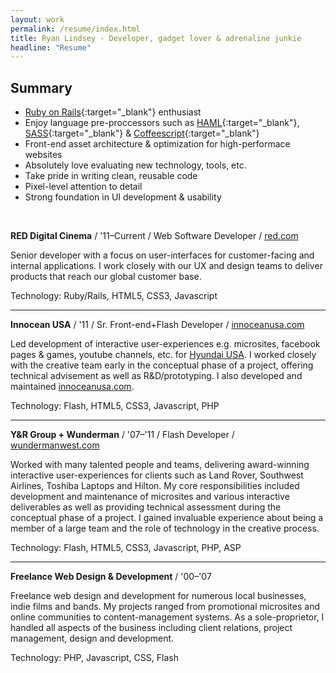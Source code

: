 ```yaml
---
layout: work
permalink: /resume/index.html
title: Ryan Lindsey - Developer, gadget lover & adrenaline junkie
headline: "Resume"
---
```


## Summary

* [Ruby on Rails](http://rubyonrails.org/){:target="_blank"} enthusiast
* Enjoy language pre-proccessors such as [HAML](http://haml.info/){:target="_blank"}, [SASS](http://sass-lang.com/){:target="_blank"} & [Coffeescript](http://coffeescript.org/){:target="_blank"}
* Front-end asset architecture & optimization for high-performace websites
* Absolutely love evaluating new technology, tools, etc.
* Take pride in writing clean, reusable code
* Pixel-level attention to detail
* Strong foundation in UI development & usability

<br/>


**RED Digital Cinema** / '11&ndash;Current / Web Software Developer / <a href="http://www.red.com" title="www.red.com" target="_blank">red.com</a>

Senior developer with a focus on user-interfaces for customer-facing and internal applications. I work closely with our UX and design teams to deliver products that reach our global customer base.

Technology: Ruby/Rails, HTML5, CSS3, Javascript

---

**Innocean USA** / '11 / Sr. Front-end+Flash Developer / <a href="http://www.innoceanusa.com" title="www.innoceanusa.com" target="_blank">innoceanusa.com</a>

Led development of interactive user-experiences e.g. microsites, facebook pages & games, youtube channels, etc. for <a href="http://www.hyundaiusa.com/" title="Hyundai USA" target="_blank">Hyundai USA</a>. I worked closely with the creative team early in the conceptual phase of a project, offering technical advisement as well as R&D/prototyping. I also developed and maintained <a href="http://www.innoceanusa.com" title="Innocean USA" target="_blank">innoceanusa.com</a>.

Technology: Flash, HTML5, CSS3, Javascript, PHP

---

**Y&amp;R Group + Wunderman** / '07&ndash;'11 / Flash Developer / <a href="http://wundermanwest.com" title="www.wundermanwest.com" target="_blank">wundermanwest.com</a>

Worked with many talented people and teams, delivering award-winning interactive user-experiences for clients such as Land Rover, Southwest Airlines, Toshiba Laptops and Hilton. My core responsibilities included development and maintenance of microsites and various interactive deliverables as well as providing technical assessment during the conceptual phase of a project. I gained invaluable experience about being a member of a large team and the role of technology in the creative process.

Technology: Flash, HTML5, CSS3, Javascript, PHP, ASP

---

**Freelance Web Design &amp; Development** / '00&ndash;'07

Freelance web design and development for numerous local businesses, indie films and bands. My projects ranged from promotional microsites and online communities to content-management systems. As a sole-proprietor, I handled all aspects of the business including client relations, project management, design and development.

Technology: PHP, Javascript, CSS, Flash

